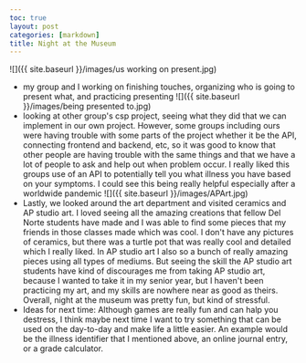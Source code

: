 ```yaml
---
toc: true
layout: post
categories: [markdown]
title: Night at the Museum
---
```

![]({{ site.baseurl }}/images/us working on present.jpg)
- my group and I working on finishing touches, organizing who is going to present what, and practicing presenting
![]({{ site.baseurl }}/images/being presented to.jpg)
- looking at other group's csp project, seeing what they did that we can implement in our own project. However, some groups including ours were having trouble with some parts of the project whether it be the API, connecting frontend and backend, etc, so it was good to know that other people are having trouble with the same things and that we have a lot of people to ask and help out when problem occur. I really liked this groups use of an API to potentially tell you what illness you have based on your symptoms. I could see this being really helpful especially after a worldwide pandemic
![]({{ site.baseurl }}/images/APArt.jpg)
- Lastly, we looked around the art department and visited ceramics and AP studio art. I loved seeing all the amazing creations that fellow Del Norte students have made and I was able to find some pieces that my friends in those classes made which was cool. I don't have any pictures of ceramics, but there was a turtle pot that was really cool and detailed which I really liked. In AP studio art I also so a bunch of really amazing pieces using all types of mediums. But seeing the skill the AP studio art students have kind of discourages me from taking AP studio art, because I wanted to take it in my senior year, but I haven't been practicing my art, and my skills are nowhere near as good as theirs. Overall, night at the museum was pretty fun, but kind of stressful.
- Ideas for next time: Although games are really fun and can halp you destress, I think maybe next time I want to try something that can be used on the day-to-day and make life a little easier. An example would be the illness identifier that I mentioned above, an online journal entry, or a grade calculator.